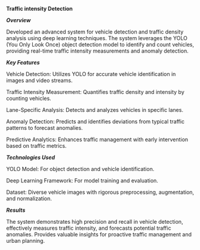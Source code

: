 **Traffic intensity Detection**

***Overview***

Developed an advanced system for vehicle detection and traffic density analysis using deep learning techniques. The system leverages the YOLO (You Only Look Once) object detection model to identify and count vehicles, providing real-time traffic intensity measurements and anomaly detection.

***Key Features***

Vehicle Detection: Utilizes YOLO for accurate vehicle identification in images and video streams.

Traffic Intensity Measurement: Quantifies traffic density and intensity by counting vehicles.

Lane-Specific Analysis: Detects and analyzes vehicles in specific lanes.

Anomaly Detection: Predicts and identifies deviations from typical traffic patterns to forecast anomalies.

Predictive Analytics: Enhances traffic management with early intervention based on traffic metrics.

***Technologies Used***

YOLO Model: For object detection and vehicle identification.

Deep Learning Framework: For model training and evaluation.

Dataset: Diverse vehicle images with rigorous preprocessing, augmentation, and normalization.

***Results***

The system demonstrates high precision and recall in vehicle detection, effectively measures traffic intensity, and forecasts potential traffic anomalies. Provides valuable insights for proactive traffic management and urban planning.
